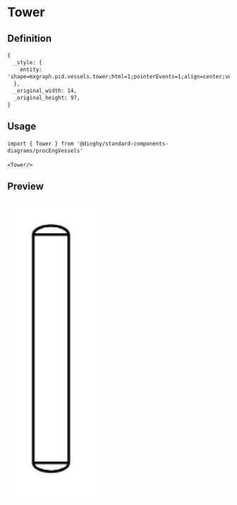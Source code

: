 # Tower

## Definition

```
{
  _style: { 
    entity: 'shape=mxgraph.pid.vessels.tower;html=1;pointerEvents=1;align=center;verticalLabelPosition=bottom;verticalAlign=top;dashed=0;',
  },
  _original_width: 14,
  _original_height: 97,
}
```

## Usage

```
import { Tower } from '@dinghy/standard-components-diagrams/procEngVessels'

<Tower/>
```

## Preview

<img src="./tower.png" width="200"/>
